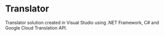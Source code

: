 # Translator
Translator solution created in Visual Studio using .NET Framework, C# and Google Cloud Translation API.
